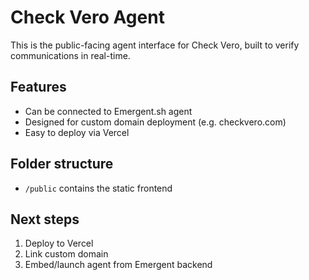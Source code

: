 # Check Vero Agent

This is the public-facing agent interface for Check Vero, built to verify communications in real-time.

## Features
- Can be connected to Emergent.sh agent
- Designed for custom domain deployment (e.g. checkvero.com)
- Easy to deploy via Vercel

## Folder structure
- `/public` contains the static frontend

## Next steps
1. Deploy to Vercel
2. Link custom domain
3. Embed/launch agent from Emergent backend
